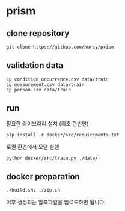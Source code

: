 # prism

## clone repository

```
git clone https://github.com/hurcy/prism
```

## validation data

```
cp condition_occurrence.csv data/train
cp measurement.csv data/train
cp person.csv data/train
```
## run

필요한 라이브러리 설치 (최초 한번만)
```
pip install -r docker/src/requirements.txt
```

로컬 환경에서 모델 실행
```
python docker/src/train.py ./data/
```

## docker preparation

```
./build.sh; ./zip.sh
```

이후 생성되는 압축파일을 업로드하면 됩니다.
